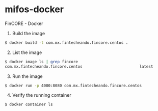 # mifos-docker
FinCORE - Docker

1. Build the image

```bash
$ docker build -t com.mx.fintecheando.fincore.centos .
```

2. List the image 

```bash
$ docker image ls | grep fincore
com.mx.fintecheando.fincore.centos                         latest              18d54d617bd7        3 minutes ago       1.08GB
```

3. Run the image

```bash
$ docker run -p 4000:8080 com.mx.fintecheando.fincore.centos
```

4. Verify the running container

```bash
$ docker container ls
```
